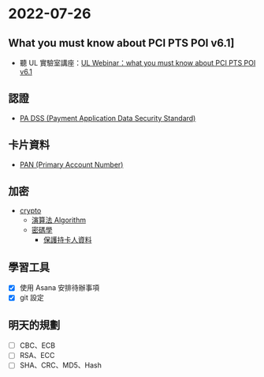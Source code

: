 # 2022-07-26

## What you must know about PCI PTS POI v6.1]
- 聽 UL 實驗室講座：[UL Webinar：what you must know about PCI PTS POI v6.1](認證/UL%20Webinar：what%20you%20must%20know%20about%20PCI%20PTS%20POI%20v6.1/UL%20Webinar：what%20you%20must%20know%20about%20PCI%20PTS%20POI%20v6.1.md)

## 認證
 - [PA DSS (Payment Application Data Security Standard)](認證/PA%20DSS%20(Payment%20Application%20Data%20Security%20Standard).md)

## 卡片資料
- [PAN (Primary Account Number)](產品/PAN%20(Primary%20Account%20Number).md)

## 加密
- [crypto](演算法/crypto.md)
	- [演算法 Algorithm](演算法/演算法%20Algorithm.md)
	- [密碼學](演算法/密碼學.md)
		- [保護持卡人資料](認證/保護持卡人資料.md)


## 學習工具
- [x] 使用 Asana 安排待辦事項
- [x] git 設定

## 明天的規劃
- [ ]  CBC、ECB
- [ ]  RSA、ECC
- [ ] SHA、CRC、MD5、Hash